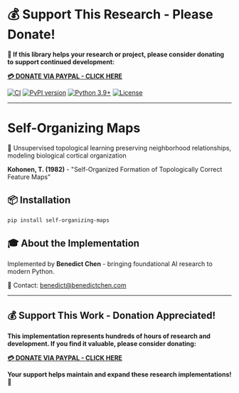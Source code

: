 # 💰 Support This Research - Please Donate!

**🙏 If this library helps your research or project, please consider donating to support continued development:**

**[💳 DONATE VIA PAYPAL - CLICK HERE](https://www.paypal.com/cgi-bin/webscr?cmd=_s-xclick&hosted_button_id=WXQKYYKPHWXHS)**

[![CI](https://github.com/benedictchen/self-organizing-maps/workflows/CI/badge.svg)](https://github.com/benedictchen/self-organizing-maps/actions)
[![PyPI version](https://badge.fury.io/py/self-organizing-maps.svg)](https://badge.fury.io/py/self-organizing-maps)
[![Python 3.9+](https://img.shields.io/badge/python-3.9+-blue.svg)](https://www.python.org/downloads/)
[![License](https://img.shields.io/badge/license-Custom%20Non--Commercial-red.svg)](LICENSE)

---

# Self-Organizing Maps

🌟 Unsupervised topological learning preserving neighborhood relationships, modeling biological cortical organization

**Kohonen, T. (1982)** - "Self-Organized Formation of Topologically Correct Feature Maps"

## 📦 Installation

```bash
pip install self-organizing-maps
```

## 🎓 About the Implementation

Implemented by **Benedict Chen** - bringing foundational AI research to modern Python.

📧 Contact: benedict@benedictchen.com

---

## 💰 Support This Work - Donation Appreciated!

**This implementation represents hundreds of hours of research and development. If you find it valuable, please consider donating:**

**[💳 DONATE VIA PAYPAL - CLICK HERE](https://www.paypal.com/cgi-bin/webscr?cmd=_s-xclick&hosted_button_id=WXQKYYKPHWXHS)**

**Your support helps maintain and expand these research implementations! 🙏**
